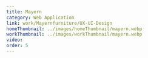 ```yaml
---
title: Mayern
category: Web Application
link: work/Mayernfurniture/UX-UI-Design
homeThumbnail: ../images/homeThumbnail/mayern.webp
workThumbnail: ../images/workThumbnail/mayern.webp
video:
order: 5
---
```

